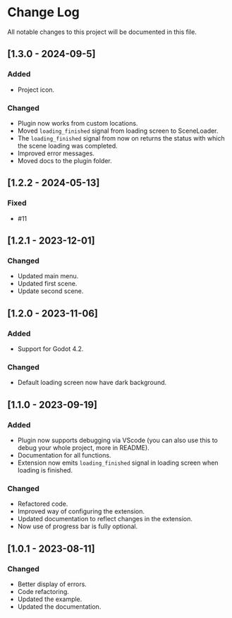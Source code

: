 # Change Log

All notable changes to this project will be documented in this file.

## [1.3.0 - 2024-09-5]

### Added

- Project icon.

### Changed

- Plugin now works from custom locations.
- Moved `loading_finished` signal from loading screen to SceneLoader.
- The `loading_finished` signal from now on returns the status
with which the scene loading was completed.
- Improved error messages.
- Moved docs to the plugin folder.

## [1.2.2 - 2024-05-13]

### Fixed

-   #11

## [1.2.1 - 2023-12-01]

### Changed

-   Updated main menu.
-   Updated first scene.
-   Update second scene.

## [1.2.0 - 2023-11-06]

### Added

-   Support for Godot 4.2.

### Changed

-   Default loading screen now have dark background.

## [1.1.0 - 2023-09-19]

### Added

-   Plugin now supports debugging via VScode (you can also use this to debug your whole project, more in README).
-   Documentation for all functions.
-   Extension now emits `loading_finished` signal in loading screen when loading is finished.

### Changed

-   Refactored code.
-   Improved way of configuring the extension.
-   Updated documentation to reflect changes in the extension.
-   Now use of progress bar is fully optional.

## [1.0.1 - 2023-08-11]

### Changed

-   Better display of errors.
-   Code refactoring.
-   Updated the example.
-   Updated the documentation.
